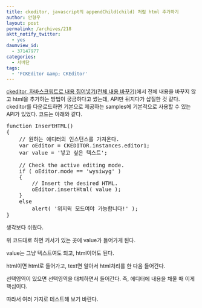 ```yaml
---
title: ckeditor, javascript의 appendChild(child) 처럼 html 추가하기
author: 안형우
layout: post
permalink: /archives/218
aktt_notify_twitter:
  - yes
daumview_id:
  - 37147977
categories:
  - 서버단
tags:
  - 'FCKEditor &amp; CKEditor'
---
```

<a href="http://mytory.textcube.com/entry/ckeditor-%EC%9E%90%EB%B0%94%EC%8A%A4%ED%81%AC%EB%A6%BD%ED%8A%B8%EB%A1%9C-%EB%82%B4%EC%9A%A9-%EC%A7%91%EC%96%B4%EB%84%A3%EA%B8%B0%EC%A0%84%EC%B2%B4-%EB%82%B4%EC%9A%A9-%EB%B0%94%EA%BE%B8%EA%B8%B0" target="_blank">ckeditor, 자바스크립트로 내용 집어넣기(전체 내용 바꾸기)</a>에서 전체 내용을 바꾸지 않고 html을 추가하는 방법이 궁금하다고 썼는데, API만 뒤지다가 삽질한 것 같다. ckeditor를 다운로드하면 기본으로 제공하는 samples에 기본적으로 사용할 수 있는 API가 있었다. 코드는 아래와 같다.

<pre class="brush:js">function InsertHTML()
{
	// 원하는 에디터의 인스턴스를 가져온다.
	var oEditor = CKEDITOR.instances.editor1;
	var value = &#039;넣고 싶은 텍스트&#039;;

	// Check the active editing mode.
	if ( oEditor.mode == &#039;wysiwyg&#039; )
	{
		// Insert the desired HTML.
		oEditor.insertHtml( value );
	}
	else
		alert( &#039;위지윅 모드여야 가능합니다!&#039; );
}
</pre>

생각보다 쉬웠다.

위 코드대로 하면 커서가 있는 곳에 value가 들어가게 된다.

value는 그냥 텍스트여도 되고, html이어도 된다. 

html이면 html로 들어가고, text면 알아서 html처리를 한 다음 들어간다. 

선택영역이 있으면 선택영역을 대체하면서 들어간다. 즉, 에디터에 내용을 채울 때 이게 핵심이다.

따라서 여러 가지로 테스트해 보기 바란다.